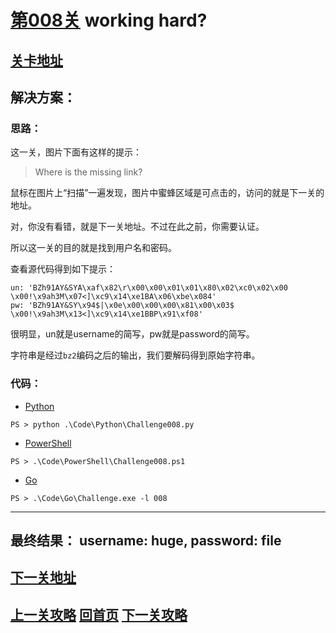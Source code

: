 # [第008关][1] working hard?

## [关卡地址][1]

## 解决方案：

### 思路：

这一关，图片下面有这样的提示：

>Where is the missing link?

鼠标在图片上“扫描”一遍发现，图片中蜜蜂区域是可点击的，访问的就是下一关的地址。

对，你没有看错，就是下一关地址。不过在此之前，你需要认证。

所以这一关的目的就是找到用户名和密码。

查看源代码得到如下提示：

```
un: 'BZh91AY&SYA\xaf\x82\r\x00\x00\x01\x01\x80\x02\xc0\x02\x00 \x00!\x9ah3M\x07<]\xc9\x14\xe1BA\x06\xbe\x084'
pw: 'BZh91AY&SY\x94$|\x0e\x00\x00\x00\x81\x00\x03$ \x00!\x9ah3M\x13<]\xc9\x14\xe1BBP\x91\xf08'
```

很明显，un就是username的简写，pw就是password的简写。

字符串是经过`bz2`编码之后的输出，我们要解码得到原始字符串。

### 代码：

* [Python][2]

```
PS > python .\Code\Python\Challenge008.py
```

* [PowerShell][3]

```
PS > .\Code\PowerShell\Challenge008.ps1
```

* [Go][4]

```
PS > .\Code\Go\Challenge.exe -l 008
```

---
## 最终结果： username: huge, password: file

## [下一关地址][5]

## [上一关攻略][6] [回首页][7] [下一关攻略][8]

[1]: http://www.pythonchallenge.com/pc/def/integrity.html
[2]: ../Code/Python/Challenge008.py "点我查看源码"
[3]: ../Code/PowerShell/Challenge008.ps1 "点我查看源码"
[4]: ../Code/Go/Challenge008.go "点我查看源码"
[5]: http://www.pythonchallenge.com/pc/return/good.html
[6]: ./Challenge007.md "上一关攻略"
[7]: ../README.md "回首页"
[8]: ./Challenge009.md "下一关攻略"
